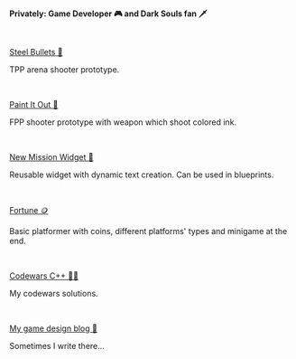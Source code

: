 <b>Privately: Game Developer 🎮 and Dark Souls fan 🗡️ </b>

</br>

[Steel Bullets 🔫](https://github.com/apokrif6/SteelBullets)

TPP arena shooter prototype.

</br>

[Paint It Out 🎨](https://github.com/apokrif6/PaintItOut)

FPP shooter prototype with weapon which shoot colored ink.

</br>

[New Mission Widget 📔](https://github.com/apokrif6/NewMissionWidget)

Reusable widget with dynamic text creation. Can be used in blueprints.

</br>

[Fortune 🪙](https://github.com/apokrif6/Fortune)

Basic platformer with coins, different platforms' types and minigame at the end.

</br>

[Codewars C++ 👨‍💻](https://github.com/apokrif6/codewars-cpp)

My codewars solutions.

</br>

[My game design blog 📝](https://apokrif6.github.io)

Sometimes I write there...
